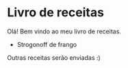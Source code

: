 # Livro de receitas

Olá! Bem vindo ao meu livro de receitas.

 - Strogonoff de frango


 Outras receitas serão enviadas :)